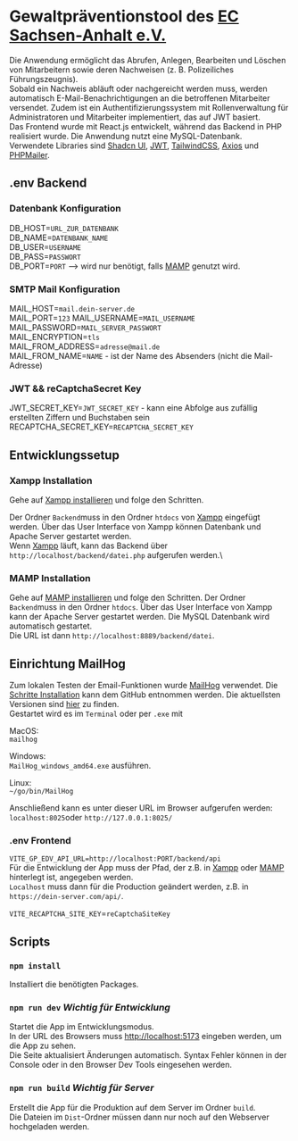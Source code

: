 # Gewaltpräventionstool des [EC Sachsen-Anhalt e.V.](https://ecsa.de/)

Die Anwendung ermöglicht das Abrufen, Anlegen, Bearbeiten und Löschen von Mitarbeitern sowie deren Nachweisen (z. B. Polizeiliches Führungszeugnis).\
Sobald ein Nachweis abläuft oder nachgereicht werden muss, werden automatisch E-Mail-Benachrichtigungen an die betroffenen Mitarbeiter versendet. Zudem ist ein Authentifizierungssystem mit Rollenverwaltung für Administratoren und Mitarbeiter implementiert, das auf JWT basiert.\
Das Frontend wurde mit React.js entwickelt, während das Backend in PHP realisiert wurde. Die Anwendung nutzt eine MySQL-Datenbank.\
Verwendete Libraries sind [Shadcn UI](https://ui.shadcn.com/), [JWT](https://auth0.com/de/learn/json-web-tokens), [TailwindCSS](https://tailwindcss.com/), [Axios](https://axios-http.com/docs/intro) und [PHPMailer](https://github.com/PHPMailer/PHPMailer).


## .env Backend

### Datenbank Konfiguration
DB_HOST=`URL_ZUR_DATENBANK`\
DB_NAME=`DATENBANK_NAME`\
DB_USER=`USERNAME`\
DB_PASS=`PASSWORT`\
DB_PORT=`PORT` --> wird nur benötigt, falls [MAMP](https://www.mamp.info/de/windows/) genutzt wird.

### SMTP Mail Konfiguration
MAIL_HOST=`mail.dein-server.de`\
MAIL_PORT=`123`
MAIL_USERNAME=`MAIL_USERNAME`\
MAIL_PASSWORD=`MAIL_SERVER_PASSWORT`\
MAIL_ENCRYPTION=`tls`\
MAIL_FROM_ADDRESS=`adresse@mail.de`\
MAIL_FROM_NAME=`NAME` - ist der Name des Absenders (nicht die Mail-Adresse)

### JWT && reCaptchaSecret Key
JWT_SECRET_KEY=`JWT_SECRET_KEY` - kann eine Abfolge aus zufällig erstellten Ziffern und Buchstaben sein\
RECAPTCHA_SECRET_KEY=`RECAPTCHA_SECRET_KEY`

## Entwicklungssetup

### Xampp Installation

Gehe auf [Xampp installieren](https://www.apachefriends.org/de/faq_windows.html) und folge den Schritten.

Der Ordner `Backend`muss in den Ordner `htdocs` von [Xampp](https://www.apachefriends.org/de/index.html) eingefügt werden. Über das User Interface von Xampp können Datenbank und Apache Server gestartet werden.\
Wenn [Xampp](https://www.apachefriends.org/de/index.html) läuft, kann das Backend über `http://localhost/backend/datei.php` aufgerufen werden.\

### MAMP Installation

Gehe auf [MAMP installieren](https://www.mamp.info/de/windows/) und folge den Schritten.
Der Ordner `Backend`muss in den Ordner `htdocs`. Über das User Interface von Xampp kann der Apache Server gestartet werden. Die MySQL Datenbank wird automatisch gestartet.\
Die URL ist dann `http://localhost:8889/backend/datei`.
## Einrichtung MailHog

Zum lokalen Testen der Email-Funktionen wurde [MailHog](https://github.com/mailhog/MailHog) verwendet. Die [Schritte Installation](https://github.com/mailhog/MailHog) kann dem GitHub entnommen werden. Die aktuellsten Versionen sind [hier](https://github.com/mailhog/MailHog/releases) zu finden.\
Gestartet wird es im `Terminal` oder per `.exe` mit

MacOS:\
`mailhog`

Windows:\
`MailHog_windows_amd64.exe` ausführen.

Linux:\
`~/go/bin/MailHog`

Anschließend kann es unter dieser URL im Browser aufgerufen werden:\
`localhost:8025`oder `http://127.0.0.1:8025/`

### .env Frontend

`VITE_GP_EDV_API_URL=http://localhost:PORT/backend/api`\
Für die Entwicklung der App muss der Pfad, der z.B. in [Xampp](https://www.apachefriends.org/de/index.html) oder [MAMP](https://www.mamp.info/de/windows/) hinterlegt ist, angegeben werden.\
`Localhost` muss dann für die Production geändert werden, z.B. in `https://dein-server.com/api/`.

`VITE_RECAPTCHA_SITE_KEY`=`reCaptchaSiteKey`

## Scripts

### `npm install`
Installiert die benötigten Packages.

### `npm run dev` *Wichtig für Entwicklung*
Startet die App im Entwicklungsmodus.\
In der URL des Browsers muss [http://localhost:5173](http://localhost:5173) eingeben werden, um die App zu sehen.\
Die Seite aktualisiert Änderungen automatisch. Syntax Fehler können in der Console oder in den Browser Dev Tools eingesehen werden.

### `npm run build` *Wichtig für Server*

Erstellt die App für die Produktion auf dem Server im Ordner `build`.  
Die Dateien im `Dist`-Ordner müssen dann nur noch auf den Webserver hochgeladen werden.